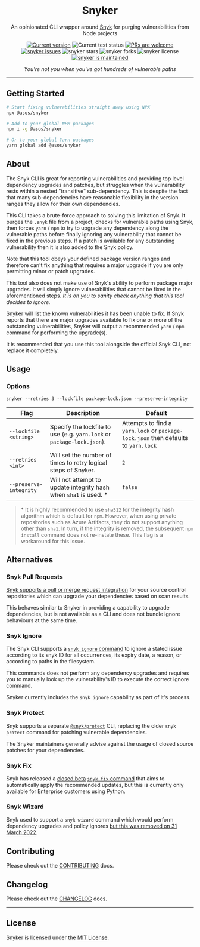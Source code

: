 <p align="center">
  <h1 align="center">Snyker</h1>
</p>
<p align="center">
An opinionated CLI wrapper around <a href="https://snyk.io/">Snyk</a> for purging vulnerabilities from Node projects
</p>
<p align="center">
   <a href="https://github.com/asos/snyker/tags/"><img src="https://img.shields.io/github/tag/asos/snyker" alt="Current version" /></a>
   <img src="https://github.com/asos/snyker/workflows/Test/badge.svg" alt="Current test status" />
   <a href="http://makeapullrequest.com"><img src="https://img.shields.io/badge/PRs-welcome-brightgreen.svg" alt="PRs are welcome" /></a>
   <a href="https://github.com/asos/snyker/issues/"><img src="https://img.shields.io/github/issues/asos/snyker" alt="snyker issues" /></a>
   <img src="https://img.shields.io/github/stars/asos/snyker" alt="snyker stars" />
   <img src="https://img.shields.io/github/forks/asos/snyker" alt="snyker forks" />
   <img src="https://img.shields.io/github/license/asos/snyker" alt="snyker license" />
   <a href="https://github.com/asos/snyker/graphs/commit-activity"><img src="https://img.shields.io/badge/Maintained%3F-yes-green.svg" alt="snyker is maintained" /></a>
</p>
<p align="center">
  <i>You're not you when you've got hundreds of vulnerable paths</i>
</p>

---

## Getting Started

```bash
# Start fixing vulnerabilities straight away using NPX
npx @asos/snyker

# Add to your global NPM packages
npm i -g @asos/snyker

# Or to your global Yarn packages
yarn global add @asos/snyker
```

## About

The Snyk CLI is great for reporting vulnerabilities and providing top level dependency upgrades and patches, but struggles when the vulnerability rests within a nested "transitive" sub-dependency. This is despite the fact that many sub-dependencies have reasonable flexibility in the version ranges they allow for their own dependencies.

This CLI takes a brute-force approach to solving this limitation of Snyk. It purges the `.snyk` file from a project, checks for vulnerable paths using Snyk, then forces `yarn` / `npm` to try to upgrade any dependency along the vulnerable paths before finally ignoring any vulnerability that cannot be fixed in the previous steps. If a patch is available for any outstanding vulnerability then it is also added to the Snyk policy.

Note that this tool obeys your defined package version ranges and therefore can't fix anything that requires a major upgrade if you are only permitting minor or patch upgrades.

This tool also does not make use of Snyk's ability to perform package major upgrades. It will simply ignore vulnerabilities that cannot be fixed in the aforementioned steps. _It is on you to sanity check anything that this tool decides to ignore._

Snyker will list the known vulnerabilities it has been unable to fix. If Snyk reports that there are major upgrades available to fix one or more of the outstanding vulnerabilities, Snyker will output a recommended `yarn` / `npm` command for performing the upgrade(s).

It is recommended that you use this tool alongside the official Snyk CLI, not replace it completely.

## Usage

### Options

```console
snyker --retries 3 --lockfile package-lock.json --preserve-integrity
```

| Flag                   | Description                                                              | Default     |
| ---------------------- | -------------------------------------------------------------------------| ----------- |
| `--lockfile <string>`  | Specify the lockfile to use (e.g. `yarn.lock` or `package-lock.json`).   | Attempts to find a `yarn.lock` or `package-lock.json` then defaults to `yarn.lock` |
| `--retries <int>`      | Will set the number of times to retry logical steps of Snyker.           | `2`         |
| `--preserve-integrity` | Will not attempt to update integrity hash when `sha1` is used. \*        | `false`     |

> \* It is highly recommended to use `sha512` for the integrity hash algorithm which is default for `npm`. However, when using private repositories such as Azure Artifacts, they do not support anything other than `sha1`. In turn, if the integrity is removed, the subsequent `npm install` command does not re-instate these. This flag is a workaround for this issue.

## Alternatives

### Snyk Pull Requests

[Snyk supports a pull or merge request integration](https://docs.snyk.io/scan-using-snyk/pull-requests/snyk-fix-pull-or-merge-requests) for your source control repositories which can upgrade your dependencies based on scan results.

This behaves similar to Snyker in providing a capability to upgrade dependencies, but is not available as a CLI and does not bundle ignore behaviours at the same time.

### Snyk Ignore

The Snyk CLI supports a [`snyk ignore` command](https://github.com/snyk/cli/blob/main/help/cli-commands/ignore.md) to ignore a stated issue according to its snyk ID for all occurrences, its expiry date, a reason, or according to paths in the filesystem.

This commands does not perform any dependency upgrades and requires you to manually look up the vulnerability's ID to execute the correct ignore command.

Snyker currently includes the `snyk ignore` capability as part of it's process.

### Snyk Protect

Snyk supports a separate [`@snyk/protect`](https://github.com/snyk/cli/tree/main/packages/snyk-protect#readme) CLI, replacing the older `snyk protect` command for patching vulnerable dependencies.

The Snyker maintainers generally advise against the usage of closed source patches for your dependencies.

### Snyk Fix

Snyk has released a [closed beta](https://docs.snyk.io/getting-started/snyk-release-process#closed-beta) [`snyk fix` command](https://docs.snyk.io/snyk-cli/scan-and-maintain-projects-using-the-cli/automatic-fixing-with-snyk-fix) that aims to automatically apply the recommended updates, but this is currently only available for Enterprise customers using Python.

### Snyk Wizard

Snyk used to support a `snyk wizard` command which would perform dependency upgrades and policy ignores [but this was removed on 31 March 2022](https://updates.snyk.io/snyk-wizard-and-snyk-protect-removal-224137).

## Contributing

Please check out the [CONTRIBUTING](./docs/CONTRIBUTING.md) docs.

## Changelog

Please check out the [CHANGELOG](./docs/CHANGELOG.md) docs.

---

## License

Snyker is licensed under the [MIT License](./LICENSE).
